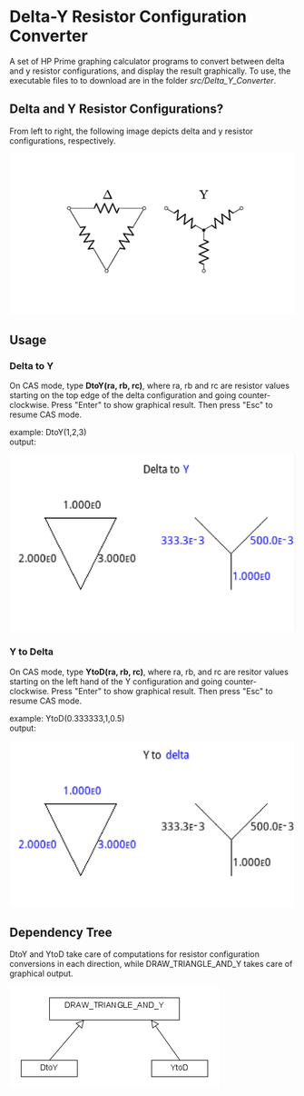 # Delta-Y Resistor Configuration Converter

A set of HP Prime graphing calculator programs to convert between delta and y resistor configurations, and display the result graphically. To use, the executable files to
to download are in the folder *src/Delta_Y_Converter*.

## Delta and Y Resistor Configurations?

From left to right, the following image depicts delta and y resistor configurations, respectively.

![alt text](https://github.com/Aswin-SaiSubramanian/Delta-Y-Resistor-Configuration-Converter/blob/main/images/delta_y.png "source: https://www.khanacademy.org/science/electrical-engineering/ee-circuit-analysis-topic/ee-resistor-circuits/a/ee-delta-wye-resistor-networks")

## Usage

### Delta to Y

On CAS mode, type **DtoY(ra, rb, rc)**, where ra, rb and rc are resistor values starting on the top edge of the delta configuration and going
counter-clockwise. Press "Enter" to show graphical result. Then press "Esc" to resume CAS mode.

example: DtoY(1,2,3)\
output:

![alt text](https://github.com/Aswin-SaiSubramanian/Delta-Y-Resistor-Configuration-Converter/blob/main/images/DtoY_Example.PNG "DtoY usage example")

### Y to Delta

On CAS mode, type **YtoD(ra, rb, rc)**, where ra, rb, and rc are resitor values starting on the left hand of the Y configuration and going counter-clockwise.
Press "Enter" to show graphical result. Then press "Esc" to resume CAS mode.

example: YtoD(0.333333,1,0.5)\
output:

![alt text](https://github.com/Aswin-SaiSubramanian/Delta-Y-Resistor-Configuration-Converter/blob/main/images/YtoD_Example.PNG "YtoD usage example")

## Dependency Tree

DtoY and YtoD take care of computations for resistor configuration conversions in each direction, while DRAW_TRIANGLE_AND_Y takes care of graphical output.

![alt text](https://github.com/Aswin-SaiSubramanian/Delta-Y-Resistor-Configuration-Converter/blob/main/images/DeltaY_Converter_Dependancy_Tree.png "Project dependenct tree")



                   
